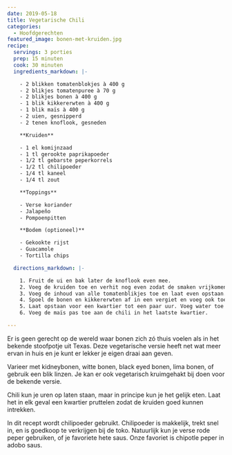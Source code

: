 ```yaml
---
date: 2019-05-18
title: Vegetarische Chili
categories:
  - Hoofdgerechten
featured_image: bonen-met-kruiden.jpg
recipe:
  servings: 3 porties
  prep: 15 minuten
  cook: 30 minuten
  ingredients_markdown: |-

    - 2 blikken tomatenblokjes à 400 g
    - 2 blikjes tomatenpuree à 70 g
    - 2 blikjes bonen à 400 g
    - 1 blik kikkererwten à 400 g
    - 1 blik maïs à 400 g
    - 2 uien, gesnipperd
    - 2 tenen knoflook, gesneden

    **Kruiden**

    - 1 el komijnzaad
    - 1 tl gerookte paprikapoeder
    - 1/2 tl gebarste peperkorrels
    - 1/2 tl chilipoeder
    - 1/4 tl kaneel
    - 1/4 tl zout

    **Toppings**

    - Verse koriander
    - Jalapeño
    - Pompoenpitten

    **Bodem (optioneel)**

    - Gekookte rijst
    - Guacamole
    - Tortilla chips

  directions_markdown: |-

    1. Fruit de ui en bak later de knoflook even mee.
    2. Voeg de kruiden toe en verhit nog even zodat de smaken vrijkomen.
    3. Voeg de inhoud van alle tomatenblikjes toe en laat even opstaan.
    4. Spoel de bonen en kikkererwten af in een vergiet en voeg ook toe.
    5. Laat opstaan voor een kwartier tot een paar uur. Voeg water toe als de chili opdroogt.
    6. Voeg de maïs pas toe aan de chili in het laatste kwartier.

---
```


Er is geen gerecht op de wereld waar bonen zich zó thuis voelen als in het bekende stoofpotje uit Texas. Deze vegetarische versie heeft net wat meer ervan in huis en je kunt er lekker je eigen draai aan geven.

Varieer met kidneybonen, witte bonen, black eyed bonen, lima bonen, of gebruik een blik linzen. Je kan er ook vegetarisch kruimgehakt bij doen voor de bekende versie.

Chili kun je uren op laten staan, maar in principe kun je het gelijk eten. Laat het in elk geval een kwartier pruttelen zodat de kruiden goed kunnen intrekken.

In dit recept wordt chilipoeder gebruikt. Chilipoeder is makkelijk, trekt snel in, en is goedkoop te verkrijgen bij de toko. Natuurlijk kun je verse rode peper gebruiken, of je favoriete hete saus. Onze favoriet is chipotle peper in adobo saus.